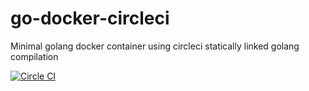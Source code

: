 # go-docker-circleci
Minimal golang docker container using circleci statically linked golang compilation

[![Circle CI](https://circleci.com/gh/f-minzoni/go-docker-circleci.svg?style=svg)](https://circleci.com/gh/f-minzoni/go-docker-circleci)
